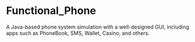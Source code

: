 # Functional_Phone
A Java-based phone system simulation with a well-designed GUI, including apps such as PhoneBook, SMS, Wallet, Casino, and others.
